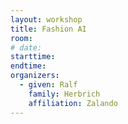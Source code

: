 ```yaml
---
layout: workshop
title: Fashion AI
room: 
# date:
starttime: 
endtime: 
organizers:
  - given: Ralf
    family: Herbrich
    affiliation: Zalando
---
```

